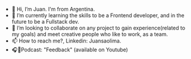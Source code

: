 - 👋 Hi, I’m Juan. I'm from Argentina.
- 🌱 I’m currently learning the skills to be a Frontend developer, and in the future to be a Fullstack dev.
- 💞️ I’m looking to collaborate on any project to gain experience(related to my goals) and meet creative people who like to work, as a team.
- 📫 How to reach me?, Linkedin: Juansaolima.
- 🎧🎤Podcast: "Feedback" (available on Youtube)


